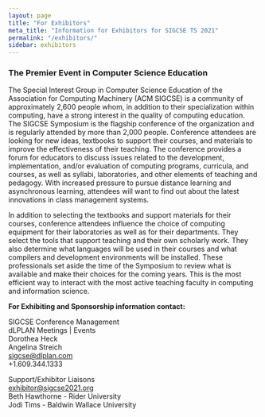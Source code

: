 ```yaml
---
layout: page
title: "For Exhibitors"
meta_title: "Information for Exhibitors for SIGCSE TS 2021"
permalink: "/exhibitors/"
sidebar: exhibitors
---
```


### The Premier Event in Computer Science Education
The Special Interest Group in Computer Science Education of the Association for Computing Machinery
(ACM SIGCSE) is a community of approximately 2,600 people whom, in addition to their specialization within computing, have a strong interest in the quality of computing education. The SIGCSE Symposium is the flagship conference of the organization and is regularly attended by more than 2,000 people. Conference attendees are looking for new ideas, textbooks to support their courses, and materials to improve the effectiveness of their teaching. The conference provides a forum for educators to discuss issues related to the development, implementation, and/or evaluation of computing programs, curricula, and courses, as well as syllabi, laboratories, and other elements of teaching and pedagogy. With increased pressure to pursue distance learning and asynchronous learning, attendees will want to find out about the latest innovations in class management systems.

In addition to selecting the textbooks and support materials for their courses, conference attendees influence the choice of computing equipment for their laboratories as well as for their departments. They select the tools that support teaching and their own scholarly work. They also determine what languages will be used in their courses and what compilers and development environments will be installed. These professionals set aside the time of the Symposium to review what is available and make their choices for the coming years. This is the most efficient way to interact with the most active teaching faculty in computing and information science.

__For Exhibiting and Sponsorship information contact:__

SIGCSE Conference Management    
dLPLAN Meetings | Events    
Dorothea Heck    
Angelina Streich    
[sigcse@dlplan.com](mailto:sigcse@dlplan.com)    
+1.609.344.1333    

Support/Exhibitor Liaisons    
[exhibitor@sigcse2021.org](mailto:exhibitor@sigcse2021.org)    
Beth Hawthorne - Rider University    
Jodi Tims - Baldwin Wallace University     